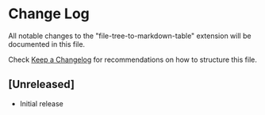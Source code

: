 # Change Log

All notable changes to the "file-tree-to-markdown-table" extension will be documented in this file.

Check [Keep a Changelog](http://keepachangelog.com/) for recommendations on how to structure this file.

## [Unreleased]

- Initial release